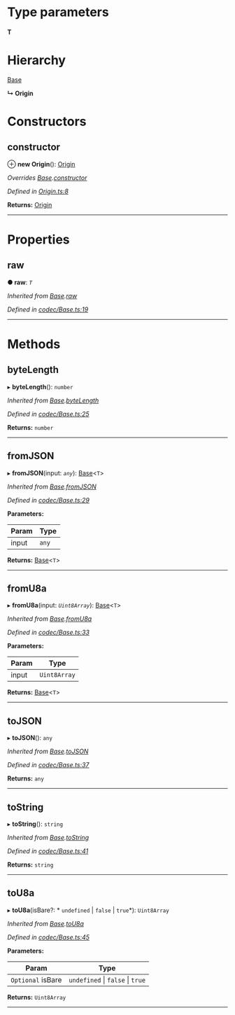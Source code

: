 

# Type parameters
#### T 
# Hierarchy

 [Base](_codec_base_.base.md)

**↳ Origin**

# Constructors

<a id="constructor"></a>

##  constructor

⊕ **new Origin**(): [Origin](_origin_.origin.md)

*Overrides [Base](_codec_base_.base.md).[constructor](_codec_base_.base.md#constructor)*

*Defined in [Origin.ts:8](https://github.com/polkadot-js/api/blob/fd596a1/packages/types/src/Origin.ts#L8)*

**Returns:** [Origin](_origin_.origin.md)

___

# Properties

<a id="raw"></a>

##  raw

**● raw**: *`T`*

*Inherited from [Base](_codec_base_.base.md).[raw](_codec_base_.base.md#raw)*

*Defined in [codec/Base.ts:19](https://github.com/polkadot-js/api/blob/fd596a1/packages/types/src/codec/Base.ts#L19)*

___

# Methods

<a id="bytelength"></a>

##  byteLength

▸ **byteLength**(): `number`

*Inherited from [Base](_codec_base_.base.md).[byteLength](_codec_base_.base.md#bytelength)*

*Defined in [codec/Base.ts:25](https://github.com/polkadot-js/api/blob/fd596a1/packages/types/src/codec/Base.ts#L25)*

**Returns:** `number`

___
<a id="fromjson"></a>

##  fromJSON

▸ **fromJSON**(input: *`any`*): [Base](_codec_base_.base.md)<`T`>

*Inherited from [Base](_codec_base_.base.md).[fromJSON](_codec_base_.base.md#fromjson)*

*Defined in [codec/Base.ts:29](https://github.com/polkadot-js/api/blob/fd596a1/packages/types/src/codec/Base.ts#L29)*

**Parameters:**

| Param | Type |
| ------ | ------ |
| input | `any` |

**Returns:** [Base](_codec_base_.base.md)<`T`>

___
<a id="fromu8a"></a>

##  fromU8a

▸ **fromU8a**(input: *`Uint8Array`*): [Base](_codec_base_.base.md)<`T`>

*Inherited from [Base](_codec_base_.base.md).[fromU8a](_codec_base_.base.md#fromu8a)*

*Defined in [codec/Base.ts:33](https://github.com/polkadot-js/api/blob/fd596a1/packages/types/src/codec/Base.ts#L33)*

**Parameters:**

| Param | Type |
| ------ | ------ |
| input | `Uint8Array` |

**Returns:** [Base](_codec_base_.base.md)<`T`>

___
<a id="tojson"></a>

##  toJSON

▸ **toJSON**(): `any`

*Inherited from [Base](_codec_base_.base.md).[toJSON](_codec_base_.base.md#tojson)*

*Defined in [codec/Base.ts:37](https://github.com/polkadot-js/api/blob/fd596a1/packages/types/src/codec/Base.ts#L37)*

**Returns:** `any`

___
<a id="tostring"></a>

##  toString

▸ **toString**(): `string`

*Inherited from [Base](_codec_base_.base.md).[toString](_codec_base_.base.md#tostring)*

*Defined in [codec/Base.ts:41](https://github.com/polkadot-js/api/blob/fd596a1/packages/types/src/codec/Base.ts#L41)*

**Returns:** `string`

___
<a id="tou8a"></a>

##  toU8a

▸ **toU8a**(isBare?: * `undefined` &#124; `false` &#124; `true`*): `Uint8Array`

*Inherited from [Base](_codec_base_.base.md).[toU8a](_codec_base_.base.md#tou8a)*

*Defined in [codec/Base.ts:45](https://github.com/polkadot-js/api/blob/fd596a1/packages/types/src/codec/Base.ts#L45)*

**Parameters:**

| Param | Type |
| ------ | ------ |
| `Optional` isBare |  `undefined` &#124; `false` &#124; `true`|

**Returns:** `Uint8Array`

___

